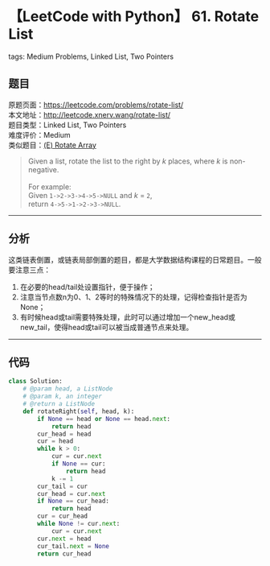# 【LeetCode with Python】 61. Rotate List
tags: Medium Problems, Linked List, Two Pointers

## 题目
原题页面：<https://leetcode.com/problems/rotate-list/><br/>
本文地址：<http://leetcode.xnerv.wang/rotate-list/><br/>
题目类型：Linked List, Two Pointers<br/>
难度评价：Medium<br/>
类似题目：[(E) Rotate Array](/rotate-array/)<br/>

> Given a list, rotate the list to the right by *k* places, where *k* is non-negative.<br/>
><br/>
> For example:<br/>
> Given `1->2->3->4->5->NULL` and *k* = `2`,<br/>
> return `4->5->1->2->3->NULL`.<br/>

<!-- more -->

---
## 分析
这类链表倒置，或链表局部倒置的题目，都是大学数据结构课程的日常题目。一般要注意三点：<br/>
1. 在必要的head/tail处设置指针，便于操作；<br/>
2. 注意当节点数n为0、1、2等时的特殊情况下的处理，记得检查指针是否为None；<br/>
3. 有时候head或tail需要特殊处理，此时可以通过增加一个new_head或new_tail，使得head或tail可以被当成普通节点来处理。<br/>

---
## 代码
``` python
class Solution:
    # @param head, a ListNode
    # @param k, an integer
    # @return a ListNode
    def rotateRight(self, head, k):
        if None == head or None == head.next:
            return head
        cur_head = head
        cur = head
        while k > 0:
            cur = cur.next
            if None == cur:
                return head
            k -= 1
        cur_tail = cur
        cur_head = cur.next
        if None == cur_head:
            return head
        cur = cur_head
        while None != cur.next:
            cur = cur.next
        cur.next = head
        cur_tail.next = None
        return cur_head
```
